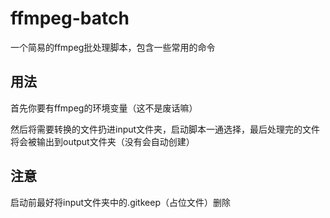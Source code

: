 # ffmpeg-batch
一个简易的ffmpeg批处理脚本，包含一些常用的命令

## 用法
首先你要有ffmpeg的环境变量（这不是废话嘛）

然后将需要转换的文件扔进input文件夹，启动脚本一通选择，最后处理完的文件将会被输出到output文件夹（没有会自动创建）

## 注意
启动前最好将input文件夹中的.gitkeep（占位文件）删除
